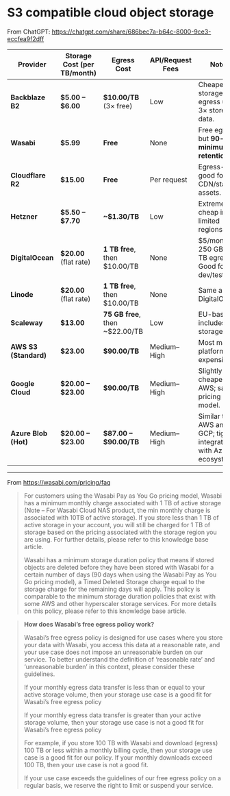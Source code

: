 # S3 compatible cloud object storage

From ChatGPT: https://chatgpt.com/share/686bec7a-b64c-8000-9ce3-eccfea9f2dff

| Provider              | Storage Cost (per **TB/month**) | Egress Cost                       | API/Request Fees | Notes                                                            |
| --------------------- | ------------------------------- | --------------------------------- | ---------------- | ---------------------------------------------------------------- |
| **Backblaze B2**      | **\$5.00 – \$6.00**             | **\$10.00/TB** (3× free)          | Low              | Cheapest storage; free egress up to 3× stored data.              |
| **Wasabi**            | **\$5.99**                      | **Free**                          | None             | Free egress, but **90-day minimum retention**.                   |
| **Cloudflare R2**     | **\$15.00**                     | **Free**                          | Per request      | Egress-free; good for CDN/static assets.                         |
| **Hetzner**           | **\$5.50 – \$7.70**             | **\~\$1.30/TB**                   | Low              | Extremely cheap in EU; limited regions.                          |
| **DigitalOcean**      | **\$20.00** (flat rate)         | **1 TB free**, then \$10.00/TB    | None             | \$5/month for 250 GB + 1 TB egress. Good for dev/test.           |
| **Linode**            | **\$20.00** (flat rate)         | **1 TB free**, then \$10.00/TB    | None             | Same as DigitalOcean.                                            |
| **Scaleway**          | **\$13.00**                     | **75 GB free**, then \~\$22.00/TB | Low              | EU-based; includes cold storage tiers.                           |
| **AWS S3 (Standard)** | **\$23.00**                     | **\$90.00/TB**                    | Medium–High      | Most mature platform; expensive.                                 |
| **Google Cloud**      | **\$20.00 – \$23.00**           | **\$90.00/TB**                    | Medium–High      | Slightly cheaper than AWS; same pricing model.                   |
| **Azure Blob (Hot)**  | **\$20.00 – \$23.00**           | **\$87.00 – \$90.00/TB**          | Medium–High      | Similar to AWS and GCP; tightly integrated with Azure ecosystem. |

---

From https://wasabi.com/pricing/faq

> For customers using the Wasabi Pay as You Go pricing model, Wasabi has a minimum monthly charge associated with 1 TB of active storage (Note – For Wasabi Cloud NAS product, the min monthly charge is associated with 10TB of active storage). If you store less than 1 TB of active storage in your account, you will still be charged for 1 TB of storage based on the pricing associated with the storage region you are using. For further details, please refer to this knowledge base article.
> 
> Wasabi has a minimum storage duration policy that means if stored objects are deleted before they have been stored with Wasabi for a certain number of days (90 days when using the Wasabi Pay as You Go pricing model), a Timed Deleted Storage charge equal to the storage charge for the remaining days will apply. This policy is comparable to the minimum storage duration policies that exist with some AWS and other hyperscaler storage services. For more details on this policy, please refer to this knowledge base article.

> **How does Wasabi’s free egress policy work?**
>
> Wasabi’s free egress policy is designed for use cases where you store your data with Wasabi, you access this data at a reasonable rate, and your use case does not impose an unreasonable burden on our service. To better understand the definition of ‘reasonable rate’ and ‘unreasonable burden’ in this context, please consider these guidelines.
>
>If your monthly egress data transfer is less than or equal to your active storage volume, then your storage use case is a good fit for Wasabi’s free egress policy
>
>If your monthly egress data transfer is greater than your active storage volume, then your storage use case is not a good fit for Wasabi’s free egress policy
>
>For example, if you store 100 TB with Wasabi and download (egress) 100 TB or less within a monthly billing cycle, then your storage use case is a good fit for our policy. If your monthly downloads exceed 100 TB, then your use case is not a good fit.
>
>If your use case exceeds the guidelines of our free egress policy on a regular basis, we reserve the right to limit or suspend your service.
